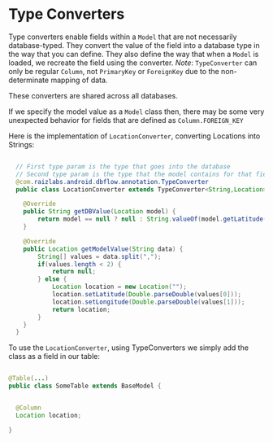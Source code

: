 # Type Converters
Type converters enable fields within a `Model` that are not necessarily database-typed. They convert the value of the field into a database type in the way that you can define. They also define the way that when a `Model` is loaded, we recreate the field using the converter. _Note_: `TypeConverter` can only be regular `Column`, not `PrimaryKey` or `ForeignKey` due  to the non-determinate mapping of data.

These converters are shared across all databases.

If we specify the model value as a `Model` class then, there may be some very unexpected behavior for fields that are defined as `Column.FOREIGN_KEY`

Here is the implementation of `LocationConverter`, converting Locations into Strings:

```java

  // First type param is the type that goes into the database
  // Second type param is the type that the model contains for that field.
  @com.raizlabs.android.dbflow.annotation.TypeConverter
  public class LocationConverter extends TypeConverter<String,Location> {

    @Override
    public String getDBValue(Location model) {
        return model == null ? null : String.valueOf(model.getLatitude()) + "," + model.getLongitude();
    }

    @Override
    public Location getModelValue(String data) {
        String[] values = data.split(",");
        if(values.length < 2) {
            return null;
        } else {
            Location location = new Location("");
            location.setLatitude(Double.parseDouble(values[0]));
            location.setLongitude(Double.parseDouble(values[1]));
            return location;
        }
    }
  }
```

To use the `LocationConverter`, using TypeConverters we simply add the class as a field in our table:

```java

@Table(...)
public class SomeTable extends BaseModel {


  @Column
  Location location;

}
```
